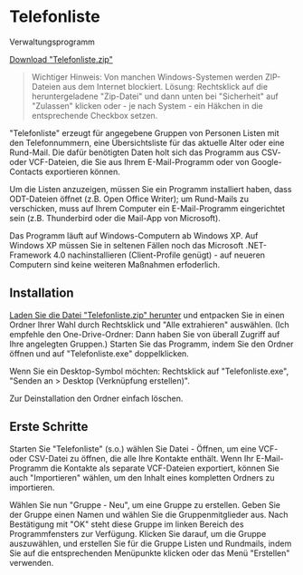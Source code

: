 # Telefonliste
Verwaltungsprogramm

[Download "Telefonliste.zip"](https://github.com/FolkerKinzel/Telefonliste/blob/master/Telefonliste2/Binaries/Telefonliste.zip)

>Wichtiger Hinweis: Von manchen Windows-Systemen werden ZIP-Dateien aus dem Internet blockiert. Lösung: Rechtsklick
>auf die heruntergeladene "Zip-Datei" und dann unten bei "Sicherheit" auf "Zulassen" klicken oder - je nach System - ein Häkchen
>in die entsprechende Checkbox setzen.

"Telefonliste" erzeugt für angegebene Gruppen von Personen Listen mit den Telefonnummern, 
eine Übersichtsliste für das aktuelle Alter oder eine Rund-Mail. Die dafür benötigten Daten holt 
sich das Programm aus CSV- oder VCF-Dateien, die Sie aus Ihrem E-Mail-Programm oder von Google-Contacts exportieren können.

Um die Listen anzuzeigen, müssen Sie ein Programm installiert haben, dass ODT-Dateien öffnet (z.B. Open Office Writer); um
Rund-Mails zu verschicken, muss auf Ihrem Computer ein E-Mail-Programm eingerichtet sein (z.B. Thunderbird oder die Mail-App von Microsoft).

Das Programm läuft auf Windows-Computern ab Windows XP. Auf Windows XP müssen Sie in seltenen Fällen noch das Microsoft 
.NET-Framework 4.0 nachinstallieren (Client-Profile genügt) - auf neueren Computern sind keine weiteren Maßnahmen 
erfoderlich.

## Installation

[Laden Sie die Datei "Telefonliste.zip" herunter](https://github.com/FolkerKinzel/Telefonliste/blob/master/Telefonliste2/Binaries/Telefonliste.zip) und entpacken Sie in einen Ordner Ihrer Wahl durch Rechtsklick 
und "Alle extrahieren" auswählen. (Ich empfehle den One-Drive-Ordner: Dann haben Sie von überall Zugriff auf Ihre
angelegten Gruppen.) Starten Sie das Programm, indem Sie den Ordner öffnen und auf "Telefonliste.exe" 
doppelklicken.

Wenn Sie ein Desktop-Symbol möchten: Rechtsklick auf "Telefonliste.exe", "Senden an > 
Desktop (Verknüpfung erstellen)".

Zur Deinstallation den Ordner einfach löschen.



## Erste Schritte

Starten Sie "Telefonliste" (s.o.) wählen Sie Datei - Öffnen, um eine VCF- oder CSV-Datei zu öffnen, die alle Ihre
Kontakte enthält. Wenn Ihr E-Mail-Programm die Kontakte als separate VCF-Dateien exportiert, können Sie auch
"Importieren" wählen, um den Inhalt eines kompletten Ordners zu importieren.

Wählen Sie nun "Gruppe - Neu", um eine Gruppe zu erstellen. Geben Sie der Gruppe einen Namen und wählen Sie die
Gruppenmitglieder aus. Nach Bestätigung mit "OK" steht diese Gruppe im linken Bereich des Programmfensters zur 
Verfügung. Klicken Sie darauf, um die Gruppe auszuwählen, und erstellen Sie für die Gruppe Listen und Rundmails,
indem Sie auf die entsprechenden Menüpunkte klicken oder das Menü "Erstellen" verwenden.
